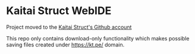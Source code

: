 # Kaitai Struct WebIDE

Project moved to the [Kaitai Struct's Github account](https://github.com/kaitai-io/kaitai_struct_webide)

This repo only contains download-only functionality which makes possible saving files created under https://kt.pe/ domain.
